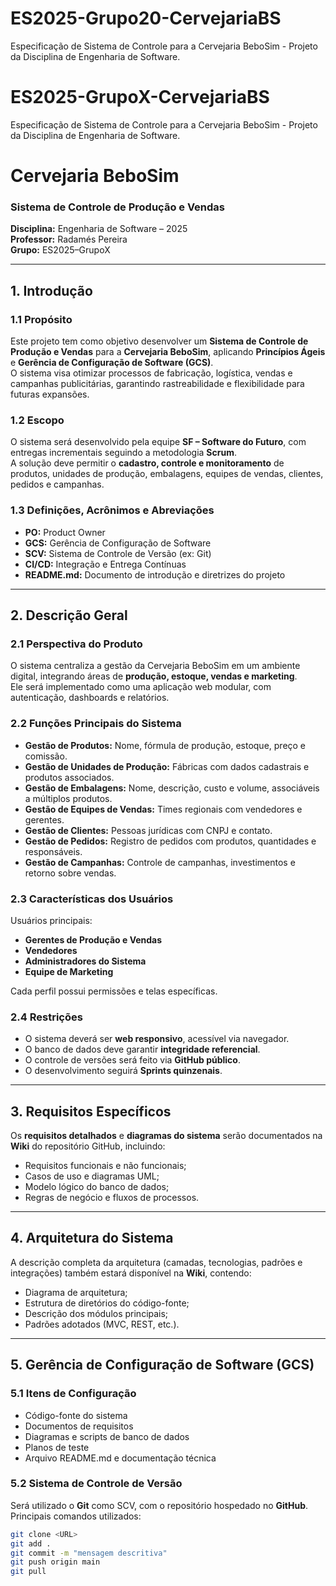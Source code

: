 # ES2025-Grupo20-CervejariaBS
Especificação de Sistema de Controle para a Cervejaria BeboSim - Projeto da Disciplina de Engenharia de Software.

# ES2025-GrupoX-CervejariaBS
Especificação de Sistema de Controle para a Cervejaria BeboSim - Projeto da Disciplina de Engenharia de Software.

# Cervejaria BeboSim  
### Sistema de Controle de Produção e Vendas  
**Disciplina:** Engenharia de Software – 2025  
**Professor:** Radamés Pereira  
**Grupo:** ES2025–GrupoX  

---

## 1. Introdução

### 1.1 Propósito  
Este projeto tem como objetivo desenvolver um **Sistema de Controle de Produção e Vendas** para a **Cervejaria BeboSim**, aplicando **Princípios Ágeis** e **Gerência de Configuração de Software (GCS)**.  
O sistema visa otimizar processos de fabricação, logística, vendas e campanhas publicitárias, garantindo rastreabilidade e flexibilidade para futuras expansões.

### 1.2 Escopo  
O sistema será desenvolvido pela equipe **SF – Software do Futuro**, com entregas incrementais seguindo a metodologia **Scrum**.  
A solução deve permitir o **cadastro, controle e monitoramento** de produtos, unidades de produção, embalagens, equipes de vendas, clientes, pedidos e campanhas.

### 1.3 Definições, Acrônimos e Abreviações  
- **PO:** Product Owner  
- **GCS:** Gerência de Configuração de Software  
- **SCV:** Sistema de Controle de Versão (ex: Git)  
- **CI/CD:** Integração e Entrega Contínuas  
- **README.md:** Documento de introdução e diretrizes do projeto  

---

## 2. Descrição Geral

### 2.1 Perspectiva do Produto  
O sistema centraliza a gestão da Cervejaria BeboSim em um ambiente digital, integrando áreas de **produção, estoque, vendas e marketing**.  
Ele será implementado como uma aplicação web modular, com autenticação, dashboards e relatórios.

### 2.2 Funções Principais do Sistema  
- **Gestão de Produtos:** Nome, fórmula de produção, estoque, preço e comissão.  
- **Gestão de Unidades de Produção:** Fábricas com dados cadastrais e produtos associados.  
- **Gestão de Embalagens:** Nome, descrição, custo e volume, associáveis a múltiplos produtos.  
- **Gestão de Equipes de Vendas:** Times regionais com vendedores e gerentes.  
- **Gestão de Clientes:** Pessoas jurídicas com CNPJ e contato.  
- **Gestão de Pedidos:** Registro de pedidos com produtos, quantidades e responsáveis.  
- **Gestão de Campanhas:** Controle de campanhas, investimentos e retorno sobre vendas.  

### 2.3 Características dos Usuários  
Usuários principais:  
- **Gerentes de Produção e Vendas**  
- **Vendedores**  
- **Administradores do Sistema**  
- **Equipe de Marketing**  

Cada perfil possui permissões e telas específicas.  

### 2.4 Restrições  
- O sistema deverá ser **web responsivo**, acessível via navegador.  
- O banco de dados deve garantir **integridade referencial**.  
- O controle de versões será feito via **GitHub público**.  
- O desenvolvimento seguirá **Sprints quinzenais**.  

---

## 3. Requisitos Específicos  
Os **requisitos detalhados** e **diagramas do sistema** serão documentados na **Wiki** do repositório GitHub, incluindo:  
- Requisitos funcionais e não funcionais;  
- Casos de uso e diagramas UML;  
- Modelo lógico do banco de dados;  
- Regras de negócio e fluxos de processos.  

---

## 4. Arquitetura do Sistema  
A descrição completa da arquitetura (camadas, tecnologias, padrões e integrações) também estará disponível na **Wiki**, contendo:  
- Diagrama de arquitetura;  
- Estrutura de diretórios do código-fonte;  
- Descrição dos módulos principais;  
- Padrões adotados (MVC, REST, etc.).  

---

## 5. Gerência de Configuração de Software (GCS)

### 5.1 Itens de Configuração  
- Código-fonte do sistema  
- Documentos de requisitos  
- Diagramas e scripts de banco de dados  
- Planos de teste  
- Arquivo README.md e documentação técnica  

### 5.2 Sistema de Controle de Versão  
Será utilizado o **Git** como SCV, com o repositório hospedado no **GitHub**.  
Principais comandos utilizados:
```bash
git clone <URL>
git add .
git commit -m "mensagem descritiva"
git push origin main
git pull
